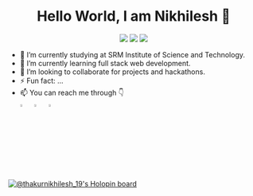 <h1 align="center">Hello World, I am Nikhilesh 🫡</h1>
<p align="center">
  <img src="https://visitor-badge.laobi.icu/badge?page_id=sanskar0901"> 
  <img src="https://img.shields.io/github/followers/sanskar0901?label=Follow&style=social)[(https://github.com/sanskar0901">
  <img src="https://shields.io/github/stars/sanskar0901?label=Stars&style=social)[(https://github.com/sanskar0901">
</p>

- 🔭 I’m currently studying at SRM Institute of Science and Technology.
- 🌱 I’m currently learning full stack web development.
- 👯 I’m looking to collaborate for projects and hackathons.
- ⚡ Fun fact: ...
- 📫 You can reach me through 👇
<br />[<img src="https://img.icons8.com/color/48/000000/linkedin.png" width="3.5%"/>](https://www.linkedin.com/in/nikhilesh-thakur-5b490b1b8)  &nbsp; 
    [<img src="https://img.icons8.com/fluent/48/000000/instagram-new.png" width="3.5%"/>](https://www.instagram.com/nikhilesh_19.02/?hl=en)  &nbsp; 
    <a href="mailto:thakurnikhilesh1915@gmail.com"> <img src="https://img.icons8.com/fluent/48/000000/gmail.png" width="3.5%"/>

[![@thakurnikhilesh_19's Holopin board](https://holopin.io/api/user/board?user=thakurnikhilesh_19)](https://holopin.io/@thakurnikhilesh_19)
